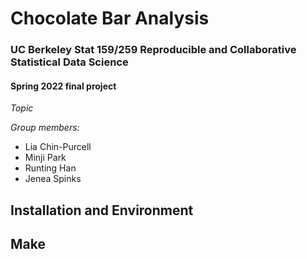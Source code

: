 # Chocolate Bar Analysis

### UC Berkeley Stat 159/259 Reproducible and Collaborative Statistical Data Science
#### Spring 2022 final project

*Topic*

*Group members:*

* Lia Chin-Purcell
* Minji Park
* Runting Han
* Jenea Spinks

## Installation and Environment

## Make